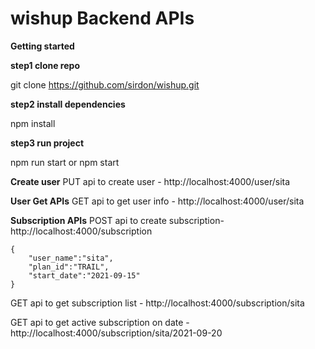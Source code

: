 # wishup Backend APIs

**Getting started**

**step1 clone repo**

git clone https://github.com/sirdon/wishup.git

**step2 install dependencies**

npm install

**step3 run project**

npm run start or npm start

**Create user**
PUT api to create user - http://localhost:4000/user/sita

**User Get APIs** 
GET api to get user info - http://localhost:4000/user/sita

**Subscription APIs**
POST api to create subscription- http://localhost:4000/subscription
````
{
    "user_name":"sita",
    "plan_id":"TRAIL",
    "start_date":"2021-09-15"
}
````

GET api to get subscription list - http://localhost:4000/subscription/sita

GET api to get active subscription on date - http://localhost:4000/subscription/sita/2021-09-20





